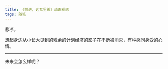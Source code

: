 ```yaml
---
title: 《前进，达瓦里希》动画观感
tags: 随笔
---
```


悲凉。

<!--more-->

想起身边从小长大见到的残余的计划经济的影子在不断被消灭，有种感同身受的心情。

---

未来会怎么样呢？